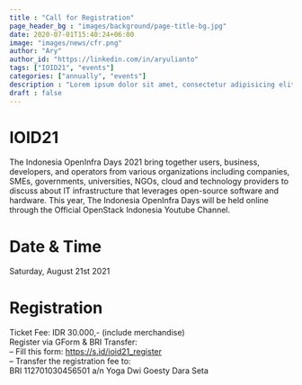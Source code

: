 ```yaml
---
title : "Call for Registration"
page_header_bg : "images/background/page-title-bg.jpg"
date: 2020-07-01T15:40:24+06:00
image: "images/news/cfr.png"
author: "Ary"
author_id: "https://linkedin.com/in/aryulianto"
tags: ["IOID21", "events"]
categories: ["annually", "events"]
description : "Lorem ipsum dolor sit amet, consectetur adipisicing elit. Maiores, velit."
draft : false
---
```

# IOID21
The Indonesia OpenInfra Days 2021 bring together users, business, developers, and operators from various organizations including companies, SMEs, governments, universities, NGOs, cloud and technology providers to discuss about IT infrastructure that leverages open-source software and hardware. This year, The Indonesia OpenInfra Days will be held online through the Official OpenStack Indonesia Youtube Channel.


# Date & Time
Saturday, August 21st 2021

# Registration
Ticket Fee: IDR 30.000,- (include merchandise)<br />
Register via GForm & BRI Transfer:<br />
– Fill this form: https://s.id/ioid21_register<br />
– Transfer the registration fee to:<br />
BRI 112701030456501 a/n Yoga Dwi Goesty Dara Seta
